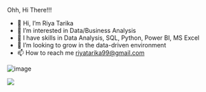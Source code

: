 Ohh, Hi There!!!

- 👋 Hi, I’m Riya Tarika
- 👀 I’m interested in Data/Business Analysis
- 🌱 I have skills in Data Analysis, SQL, Python, Power BI, MS Excel
- 💞️ I’m looking to grow in the data-driven environment
- 📫 How to reach me riyatarika99@gmail.com


![image](https://github.com/riyatarika/riyatarika/assets/158162260/1442b0e8-0766-44e2-ac1f-cc8b3301cae4)

![](https://komarev.com/ghpvc/?username=riyatarika)
  

<!---
riyatarika/riyatarika is a ✨ special ✨ repository because its `README.md` (this file) appears on your GitHub profile.
You can click the Preview link to take a look at your changes.
--->
